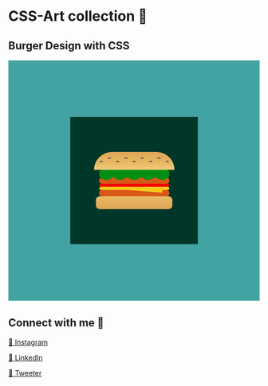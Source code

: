 # CSS-Art collection 🎨

## Burger Design with CSS

![GitHub Logo](/images/burger-screenshot.png)

## Connect with me 🎯

[🔴 Instagram](https://www.instagram.com/iamsuraj_dev/)

[🔴 LinkedIn](https://www.linkedin.com/in/suraj-biswas-824bb4176/)

[🔴 Tweeter](https://twitter.com/iamsuraj_dev)
